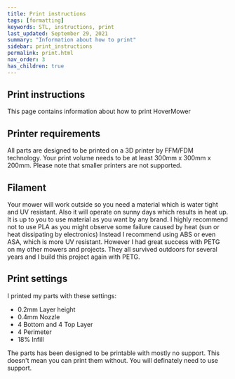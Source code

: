 ```yaml
---
title: Print instructions
tags: [formatting]
keywords: STL, instructions, print
last_updated: September 29, 2021
summary: "Information about how to print"
sidebar: print_instructions
permalink: print.html
nav_order: 3
has_children: true
---
```

## Print instructions

This page contains information about how to print HoverMower

## Printer requirements
All parts are designed to be printed on a 3D printer by FFM/FDM technology. 
Your print volume needs to be at least 300mm x 300mm x 200mm. Please note that smaller printers are not supported.

## Filament
Your mower will work outside so you need a material which is water tight and UV resistant. Also it will operate on sunny days which results in heat up. 
It is up to you to use material as you want by any brand. I highly recommend not to use PLA as you might observe some failure caused by heat (sun or heat dissipating by electronics)
Instead I recommend using ABS or even ASA, which is more UV resistant. However I had great success with PETG on my other mowers and projects.
They all survived outdoors for several years and I build this project again with PETG.

## Print settings
I printed my parts with these settings:
- 0.2mm Layer height
- 0.4mm Nozzle
- 4 Bottom and 4 Top Layer
- 4 Perimeter
- 18% Infill

The parts has been designed to be printable with mostly no support. This doesn't mean you can print them without. You will definately need to use support.